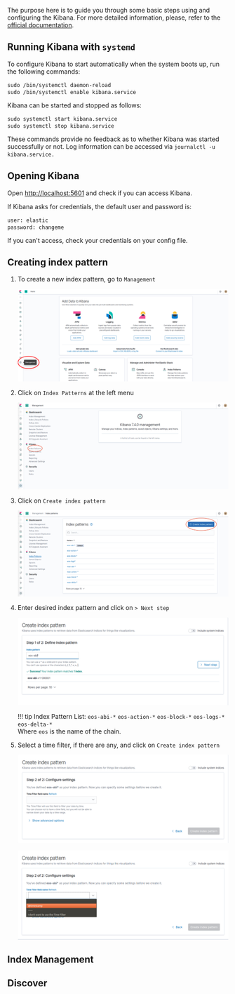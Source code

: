 The purpose here is to guide you through some basic steps using and configuring the Kibana. 
For more detailed information, please, refer to the [official documentation](https://www.elastic.co/guide/en/kibana/current/index.html).

## Running Kibana with `systemd`
To configure Kibana to start automatically when the system boots up, run the following commands:
```
sudo /bin/systemctl daemon-reload
sudo /bin/systemctl enable kibana.service
```
Kibana can be started and stopped as follows:
```
sudo systemctl start kibana.service
sudo systemctl stop kibana.service
```
These commands provide no feedback as to whether Kibana was started successfully or not. 
Log information can be accessed via `journalctl -u kibana.service.`

## Opening Kibana

Open [http://localhost:5601](http://localhost:5601) and check if you can access Kibana.

If Kibana asks for credentials, the default user and password is:

```
user: elastic
password: changeme
```
    
If you can't access, check your credentials on your config file.

## Creating index pattern

1. To create a new index pattern, go to `Management`

    [![kibana](img/kibana1.png)](img/kibana1.png)

2. Click on `Index Patterns` at the left menu
 
    [![kibana](img/kibana2.png)](img/kibana2.png)

3. Click on `Create index pattern`
 
    [![kibana](img/kibana3.png)](img/kibana3.png)
    
4. Enter desired index pattern and click on `> Next step`
 
    [![kibana](img/kibana4.png)](img/kibana4.png)
 
    !!! tip
         Index Pattern List:
         `eos-abi-*` `eos-action-*` `eos-block-*` `eos-logs-*` `eos-delta-*`     
         Where `eos` is the name of the chain.

5. Select a time filter, if there are any, and click on `Create index pattern`
 
    [![kibana](img/kibana5.png)](img/kibana5.png)
    
    [![kibana](img/kibana6.png)](img/kibana6.png)
 
## Index Management

## Discover